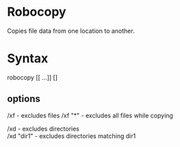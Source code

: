 # Robocopy
Copies file data from one location to another.

# Syntax
robocopy <source> <destination> [<file>[ ...]] [<options>]

## options
/xf - excludes files
    /xf "*" - excludes all files while copying
    
/xd - excludes directories    
    /xd "dir1" - excludes directories matching dir1